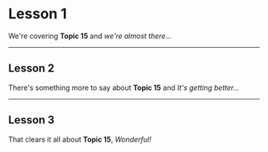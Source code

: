 # Lesson 1

We're covering **Topic 15** and _we're almost there..._

---

## Lesson 2

There's something more to say about **Topic 15** and _It's getting better..._

---

## Lesson 3

That clears it all about **Topic 15**, _Wonderful\!_
